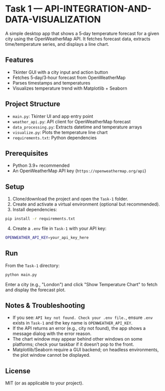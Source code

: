 
# Task 1 — API-INTEGRATION-AND-DATA-VISUALIZATION

A simple desktop app that shows a 5‑day temperature forecast for a given city using the OpenWeatherMap API. It fetches forecast data, extracts time/temperature series, and displays a line chart.

## Features

- Tkinter GUI with a city input and action button
- Fetches 5‑day/3‑hour forecast from OpenWeatherMap
- Parses timestamps and temperatures
- Visualizes temperature trend with Matplotlib + Seaborn

## Project Structure

- `main.py`: Tkinter UI and app entry point
- `weather_api.py`: API client for OpenWeatherMap forecast
- `data_processing.py`: Extracts datetime and temperature arrays
- `visualize.py`: Plots the temperature line chart
- `requirements.txt`: Python dependencies

## Prerequisites

- Python 3.9+ recommended
- An OpenWeatherMap API key (`https://openweathermap.org/api`)

## Setup

1. Clone/download the project and open the `Task-1` folder.
2. Create and activate a virtual environment (optional but recommended).
3. Install dependencies:

```bash
pip install -r requirements.txt
```

4. Create a `.env` file in `Task-1` with your API key:

```bash
OPENWEATHER_API_KEY=your_api_key_here
```

## Run

From the `Task-1` directory:

```bash
python main.py
```

Enter a city (e.g., "London") and click "Show Temperature Chart" to fetch and display the forecast plot.

## Notes & Troubleshooting

- If you see: `API key not found. Check your .env file.`, ensure `.env` exists in `Task-1` and the key name is `OPENWEATHER_API_KEY`.
- If the API returns an error (e.g., city not found), the app shows a message dialog with the error reason.
- The chart window may appear behind other windows on some platforms; check your taskbar if it doesn’t pop to the front.
- Matplotlib/Seaborn require a GUI backend; on headless environments, the plot window cannot be displayed.

## License

MIT (or as applicable to your project).
